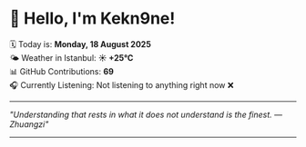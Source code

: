 # 👋 Hello, I'm Kekn9ne!

🗓️ Today is: **Monday, 18 August 2025**  
🌤️ Weather in Istanbul: **☀️   +25°C**  
📊 GitHub Contributions: **69**  
🎧 Currently Listening: Not listening to anything right now ❌

---

_"Understanding that rests in what it does not understand is the finest. — *Zhuangzi*"_

---
